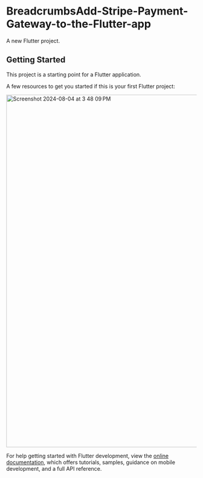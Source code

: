 # BreadcrumbsAdd-Stripe-Payment-Gateway-to-the-Flutter-app

A new Flutter project.

## Getting Started

This project is a starting point for a Flutter application.

A few resources to get you started if this is your first Flutter project:


<img width="931" alt="Screenshot 2024-08-04 at 3 48 09 PM" src="https://github.com/user-attachments/assets/e283d1eb-c9ee-4ea6-93e3-77be57e73b60">

For help getting started with Flutter development, view the
[online documentation](https://docs.flutter.dev/), which offers tutorials,
samples, guidance on mobile development, and a full API reference.

